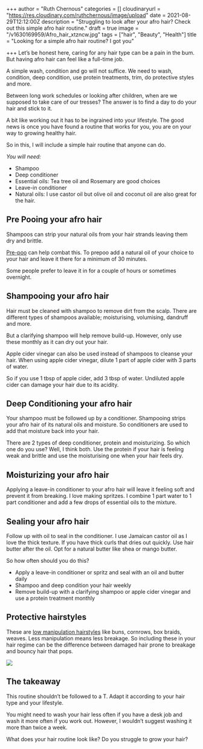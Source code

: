 +++
author = "Ruth Chernous"
categories = []
cloudinaryurl = "https://res.cloudinary.com/ruthchernous/image/upload"
date = 2021-08-29T12:12:00Z
description = "Struggling to look after your afro hair? Check out this simple afro hair routine."
draft = true
image = "/v1630169959/Afro_hair_xtzncw.jpg"
tags = ["hair", "Beauty", "Health"]
title = "Looking for a simple afro hair routine? I got you"

+++
Let’s be honest here, caring for any hair type can be a pain in the bum. But having afro hair can feel like a full-time job.

A simple wash, condition and go will not suffice. We need to wash, condition, deep condition, use protein treatments, trim, do protective styles and more.

Between long work schedules or looking after children, when are we supposed to take care of our tresses? The answer is to find a day to do your hair and stick to it.

A bit like working out it has to be ingrained into your lifestyle. The good news is once you have found a routine that works for you, you are on your way to growing healthy hair.

So in this, I will include a simple hair routine that anyone can do.

_You will need:_

* Shampoo
* Deep conditioner
* Essential oils: Tea tree oil and Rosemary are good choices
* Leave-in conditioner
* Natural oils: I use castor oil but olive oil and coconut oil are also great for the hair.

## **Pre Pooing your afro hair**

Shampoos can strip your natural oils from your hair strands leaving them dry and brittle.

[Pre-poo](https://www.cosmopolitan.com/style-beauty/beauty/a35809146/prepoo-hair-care-tips/ "Pre-pooing your hair") can help combat this. To prepoo add a natural oil of your choice to your hair and leave it there for a minimum of 30 minutes.

Some people prefer to leave it in for a couple of hours or sometimes overnight.

## **Shampooing your afro hair**

Hair must be cleaned with shampoo to remove dirt from the scalp. There are different types of shampoos available; moisturising, volumising, dandruff and more.

But a clarifying shampoo will help remove build-up. However, only use these monthly as it can dry out your hair.

Apple cider vinegar can also be used instead of shampoos to cleanse your hair. When using apple cider vinegar, dilute 1 part of apple cider with 3 parts of water.

So if you use 1 tbsp of apple cider, add 3 tbsp of water. Undiluted apple cider can damage your hair due to its acidity.

## **Deep Conditioning your afro hair**

Your shampoo must be followed up by a conditioner. Shampooing strips your afro hair of its natural oils and moisture. So conditioners are used to add that moisture back into your hair.

There are 2 types of deep conditioner, protein and moisturizing. So which one do you use? Well, I think both. Use the protein if your hair is feeling weak and brittle and use the moisturising one when your hair feels dry.

## **Moisturizing your afro hair**

Applying a leave-in conditioner to your afro hair will leave it feeling soft and prevent it from breaking. I love making spritzes. I combine 1 part water to 1 part conditioner and add a few drops of essential oils to the mixture.

## **Sealing your afro hair**

Follow up with oil to seal in the conditioner. I use Jamaican castor oil as I love the thick texture. If you have thick curls that dries out quickly. Use hair butter after the oil. Opt for a natural butter like shea or mango butter.

So how often should you do this?

* Apply a leave-in conditioner or spritz and seal with an oil and butter daily
* Shampoo and deep condition your hair weekly
* Remove build-up with a clarifying shampoo or apple cider vinegar and use a protein treatment monthly

## **Protective hairstyles**

These are [low manipulation hairstyles](https://www.glamour.com/gallery/cute-protective-styles "low manipulation hairstyles") like buns, cornrows, box braids, weaves. Less manipulation means less breakage. So including these in your hair regime can be the difference between damaged hair prone to breakage and bouncy hair that pops.

![](https://res.cloudinary.com/ruthchernous/image/upload/v1630171105/protective_styles_nsxajb.jpg)

## **The takeaway**

This routine shouldn’t be followed to a T. Adapt it according to your hair type and your lifestyle.

You might need to wash your hair less often if you have a desk job and wash it more often if you work out. However, I wouldn’t suggest washing it more than twice a week.

What does your hair routine look like? Do you struggle to grow your hair?